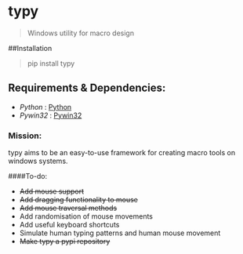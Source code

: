 # typy
> Windows utility for macro design

##Installation
> pip install typy

## Requirements & Dependencies:
- *Python*  :  [Python](https://python.org/downloads)
- *Pywin32* :  [Pywin32](https://pypi.python.org/pypi/pywin32)

### Mission:
typy aims to be an easy-to-use framework for creating macro tools on windows systems.

####To-do:
- ~~Add mouse support~~
- ~~Add dragging functionality to mouse~~
- ~~Add mouse traversal methods~~
- Add randomisation of mouse movements
- Add useful keyboard shortcuts
- Simulate human typing patterns and human mouse movement
- ~~Make typy a pypi repository~~